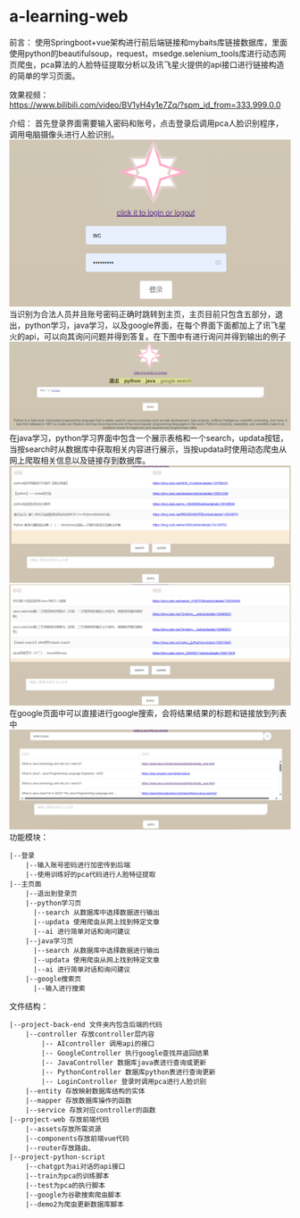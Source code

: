 # a-learning-web
前言：
使用Springboot+vue架构进行前后端链接和mybaits库链接数据库，里面使用python的beautifulsoup，request，msedge.selenium_tools库进行动态网页爬虫，pca算法的人脸特征提取分析以及讯飞星火提供的api接口进行链接构造的简单的学习页面。

效果视频：  
https://www.bilibili.com/video/BV1yH4y1e7Zq/?spm_id_from=333.999.0.0

介绍：
首先登录界面需要输入密码和账号，点击登录后调用pca人脸识别程序，调用电脑摄像头进行人脸识别。
![Alt text](/picture/p1.png)
当识别为合法人员并且账号密码正确时跳转到主页，主页目前只包含五部分，退出，python学习，java学习，以及google界面，在每个界面下面都加上了讯飞星火的api，可以向其询问问题并得到答复。在下图中有进行询问并得到输出的例子
![Alt text](/picture/p2.png)
在java学习，python学习界面中包含一个展示表格和一个search，updata按钮，当按search时从数据库中获取相关内容进行展示，当按updata时使用动态爬虫从网上爬取相关信息以及链接存到数据库。
![Alt text](/picture/p3.png)
![Alt text](/picture/p4.png)
在google页面中可以直接进行google搜索，会将结果结果的标题和链接放到列表中
![Alt text](/picture/p5.png)
功能模块： 

    |--登录  
        |--输入账号密码进行加密传到后端  
        |--使用训练好的pca代码进行人脸特征提取  
    |--主页面  
        |--退出到登录页  
        |--python学习页  
          |--search 从数据库中选择数据进行输出  
          |--updata 使用爬虫从网上找到特定文章  
          |--ai 进行简单对话和询问建议  
        |--java学习页  
          |--search 从数据库中选择数据进行输出  
          |--updata 使用爬虫从网上找到特定文章  
          |--ai 进行简单对话和询问建议  
        |--google搜索页  
          |--输入进行搜索  

文件结构： 

    |--project-back-end 文件夹内包含后端的代码  
        |--controller 存放controller层内容  
            |-- AIcontroller 调用api的接口
            |-- GoogleController 执行google查找并返回结果
            |-- JavaController 数据库java表进行查询或更新
            |-- PythonController 数据库python表进行查询更新
            |-- LoginController 登录时调用pca进行人脸识别
        |--entity 存放映射数据库结构的实体
        |--mapper 存放数据库操作的函数
        |--service 存放对应controller的函数
    |--project-web 存放前端代码
        |--assets存放所需资源
        |--components存放前端vue代码
        |--router存放路由、
    |--project-python-script
        |--chatgpt为ai对话的api接口
        |--train为pca的训练脚本
        |--test为pca的执行脚本
        |--google为谷歌搜索爬虫脚本
        |--demo2为爬虫更新数据库脚本
        
        

